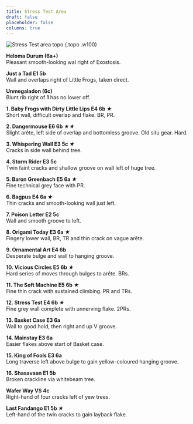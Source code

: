 ```yaml
---
title: Stress Test Area
draft: false
placeholder: false
columns: true
---
```


![Stress Test area topo](/img/north-wales/border-region/clwyd-limestone/Stress-Test-copy.jpg)
{.topo .w100}

**Heloma Durum (6a+)**  
Pleasant smooth-looking wal right of Exostosis.

**Just a Tad E1 5b**  
Wall and overlaps right of Little Frogs, taken direct.

**Unmegaladon (6c)**  
Blunt rib right of **1** has no lower off.

**1. Baby Frogs with Dirty Little Lips E4 6b *★***  
Short wall, difficult overlap and flake. BR, PR.

**2. Dangermouse E6 6b *★★***  
Slight arête, left side of overlap and bottomless groove. Old situ gear. Hard.

**3. Whispering Wall E3 5c *★***  
Cracks in side wall behind tree.

**4. Storm Rider E3 5c**  
Twin faint cracks and shallow groove on wall left of huge tree.

**5. Baron Greenbach E5 6a *★***  
Fine technical grey face with PR.

**6. Bagpus E4 6a *★***  
Thin cracks and smooth-looking wall just left.

**7. Poison Letter E2 5c**  
Wall and smooth groove to left.

**8. Origami Today E3 6a *★***  
Fingery lower wall, BR, TR and thin crack on vague arête.

**9. Ornamental Art E4 6b**  
Desperate bulge and wall to hanging groove.

**10. Vicious Circles E5 6b *★***  
Hard series of moves through bulges to arête. BRs.

**11. The Soft Machine E5 6b *★***  
Fine thin crack with sustained climbing. PR and TRs.

**12. Stress Test E4 6b *★***  
Fine grey wall complete with unnerving flake. 2PRs.

**13. Basket Case E3 6a**  
Wall to good hold, then right and up V groove.

**14. Mainstay E3 6a**  
Easier flakes above start of Basket case.

**15. King of Fools E3 6a**  
Long traverse left above bulge to gain yellow-coloured hanging groove.

**16. Shasavaan E1 5b**  
Broken crackline via whitebeam tree.

**Wafer Way VS 4c**  
Right-hand of four cracks left of yew trees.

**Last Fandango E1 5b *★***  
Left-hand of the twin cracks to gain layback flake.

